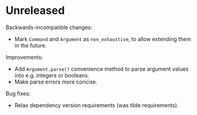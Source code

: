 # Unreleased

Backwards-incompatible changes:

* Mark `Command` and `Argument` as `non_exhaustive`, to allow extending them
  in the future.

Improvements:

* Add `Argument.parse()` convenience method to parse argument values into e.g.
  integers or booleans.
* Make parse errors more concise.

Bug fixes:

* Relax dependency version requirements (was tilde requirements).